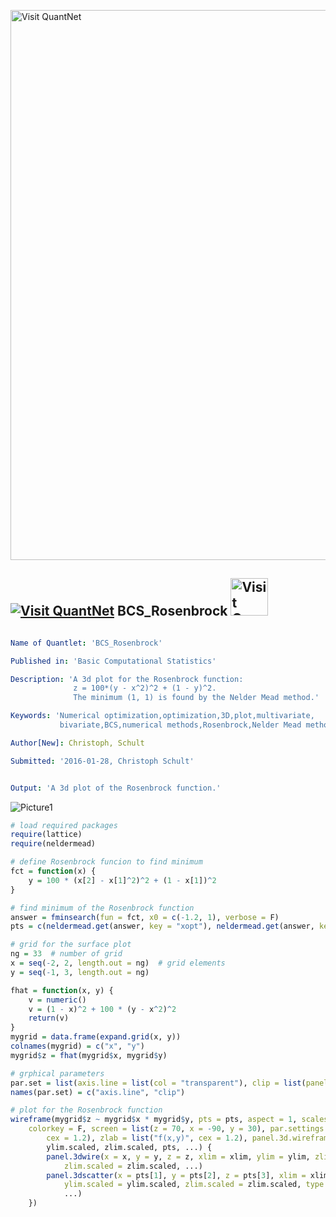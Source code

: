 
[<img src="https://github.com/QuantLet/Styleguide-and-FAQ/blob/master/pictures/banner.png" width="880" alt="Visit QuantNet">](http://quantlet.de/index.php?p=info)

## [<img src="https://github.com/QuantLet/Styleguide-and-Validation-procedure/blob/master/pictures/qloqo.png" alt="Visit QuantNet">](http://quantlet.de/) **BCS_Rosenbrock** [<img src="https://github.com/QuantLet/Styleguide-and-Validation-procedure/blob/master/pictures/QN2.png" width="60" alt="Visit QuantNet 2.0">](http://quantlet.de/d3/ia)

```yaml

Name of Quantlet: 'BCS_Rosenbrock'

Published in: 'Basic Computational Statistics'

Description: 'A 3d plot for the Rosenbrock function:
              z = 100*(y - x^2)^2 + (1 - y)^2.
              The minimum (1, 1) is found by the Nelder Mead method.'

Keywords: 'Numerical optimization,optimization,3D,plot,multivariate,
           bivariate,BCS,numerical methods,Rosenbrock,Nelder Mead method'

Author[New]: Christoph, Schult

Submitted: '2016-01-28, Christoph Schult'


Output: 'A 3d plot of the Rosenbrock function.'
```

![Picture1](BCS_Rosenbrock.png)


```r
# load required packages
require(lattice)
require(neldermead)

# define Rosenbrock funcion to find minimum
fct = function(x) {
    y = 100 * (x[2] - x[1]^2)^2 + (1 - x[1])^2
}

# find minimum of the Rosenbrock function
answer = fminsearch(fun = fct, x0 = c(-1.2, 1), verbose = F)
pts = c(neldermead.get(answer, key = "xopt"), neldermead.get(answer, key = "fopt"))  # optimal function value

# grid for the surface plot
ng = 33  # number of grid
x = seq(-2, 2, length.out = ng)  # grid elements
y = seq(-1, 3, length.out = ng)

fhat = function(x, y) {
    v = numeric()
    v = (1 - x)^2 + 100 * (y - x^2)^2
    return(v)
}
mygrid = data.frame(expand.grid(x, y))
colnames(mygrid) = c("x", "y")
mygrid$z = fhat(mygrid$x, mygrid$y)

# grphical parameters
par.set = list(axis.line = list(col = "transparent"), clip = list(panel = "off"))
names(par.set) = c("axis.line", "clip")

# plot for the Rosenbrock function
wireframe(mygrid$z ~ mygrid$x * mygrid$y, pts = pts, aspect = 1, scales = list(col = "black", arrows = FALSE), drape = T, 
    colorkey = F, screen = list(z = 70, x = -90, y = 30), par.settings = par.set, xlab = list("x", cex = 1.2), ylab = list("y", 
        cex = 1.2), zlab = list("f(x,y)", cex = 1.2), panel.3d.wireframe = function(x, y, z, xlim, ylim, zlim, xlim.scaled, 
        ylim.scaled, zlim.scaled, pts, ...) {
        panel.3dwire(x = x, y = y, z = z, xlim = xlim, ylim = ylim, zlim = zlim, xlim.scaled = xlim.scaled, ylim.scaled = ylim.scaled, 
            zlim.scaled = zlim.scaled, ...)
        panel.3dscatter(x = pts[1], y = pts[2], z = pts[3], xlim = xlim, ylim = ylim, zlim = zlim, xlim.scaled = xlim.scaled, 
            ylim.scaled = ylim.scaled, zlim.scaled = zlim.scaled, type = "p", pch = 19, col = "red", cex = 2, .scale = TRUE, 
            ...)
    })
```
